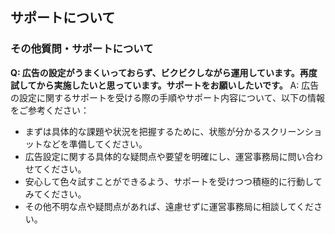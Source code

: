 ## サポートについて
### その他質問・サポートについて

**Q: 広告の設定がうまくいっておらず、ビクビクしながら運用しています。再度試してから実施したいと思っています。サポートをお願いしたいです。**
A: 広告の設定に関するサポートを受ける際の手順やサポート内容について、以下の情報をご参考ください：
- まずは具体的な課題や状況を把握するために、状態が分かるスクリーンショットなどを準備してください。
- 広告設定に関する具体的な疑問点や要望を明確にし、運営事務局に問い合わせてください。
- 安心して色々試すことができるよう、サポートを受けつつ積極的に行動してみてください。
- その他不明な点や疑問点があれば、遠慮せずに運営事務局に相談してください。

